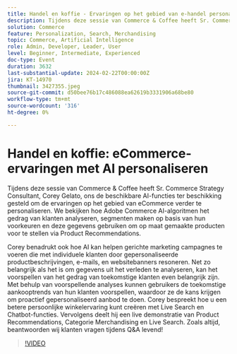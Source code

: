 ```yaml
---
title: Handel en koffie - Ervaringen op het gebied van e-handel personaliseren met AI
description: Tijdens deze sessie van Commerce & Coffee heeft Sr. Commerce Strategy Consultant, Corey Gelato, ons de beschikbare AI-functies ter beschikking gesteld om de ervaringen op het gebied van eCommerce verder te personaliseren. We bekijken hoe Adobe Commerce AI-algoritmen het gedrag van klanten analyseren, segmenten maken op basis van hun voorkeuren en deze gegevens gebruiken om op maat gemaakte producten voor te stellen via Product Recommendations. Corey benadrukt ook hoe AI kan helpen gerichte marketing campagnes te voeren die met individuele klanten door gepersonaliseerde productbeschrijvingen, e-mails, en websitebanners resoneren. Net zo belangrijk als het is om gegevens uit het verleden te analyseren, kan het voorspellen van het gedrag van toekomstige klanten even belangrijk zijn. Met behulp van voorspellende analyses kunnen gebruikers de toekomstige aankooptrends van hun klanten voorspellen, waardoor ze de kans krijgen om proactief gepersonaliseerd aanbod te doen. Corey bespreekt hoe u een betere persoonlijke winkelervaring kunt creëren met Live Search en Chatbot-functies. Vervolgens deelt hij een live demonstratie van Product Recommendations, Categorie Merchandising en Live Search. Zoals altijd, beantwoorden wij klanten vragen tijdens Q&A levend!
solution: Commerce
feature: Personalization, Search, Merchandising
topic: Commerce, Artificial Intelligence
role: Admin, Developer, Leader, User
level: Beginner, Intermediate, Experienced
doc-type: Event
duration: 3632
last-substantial-update: 2024-02-22T00:00:00Z
jira: KT-14970
thumbnail: 3427355.jpeg
source-git-commit: d50bee76b17c486088ea62619b3331906a68be80
workflow-type: tm+mt
source-wordcount: '316'
ht-degree: 0%

---
```



# Handel en koffie: eCommerce-ervaringen met AI personaliseren

Tijdens deze sessie van Commerce &amp; Coffee heeft Sr. Commerce Strategy Consultant, Corey Gelato, ons de beschikbare AI-functies ter beschikking gesteld om de ervaringen op het gebied van eCommerce verder te personaliseren. We bekijken hoe Adobe Commerce AI-algoritmen het gedrag van klanten analyseren, segmenten maken op basis van hun voorkeuren en deze gegevens gebruiken om op maat gemaakte producten voor te stellen via Product Recommendations.

Corey benadrukt ook hoe AI kan helpen gerichte marketing campagnes te voeren die met individuele klanten door gepersonaliseerde productbeschrijvingen, e-mails, en websitebanners resoneren. Net zo belangrijk als het is om gegevens uit het verleden te analyseren, kan het voorspellen van het gedrag van toekomstige klanten even belangrijk zijn. Met behulp van voorspellende analyses kunnen gebruikers de toekomstige aankooptrends van hun klanten voorspellen, waardoor ze de kans krijgen om proactief gepersonaliseerd aanbod te doen. Corey bespreekt hoe u een betere persoonlijke winkelervaring kunt creëren met Live Search en Chatbot-functies. Vervolgens deelt hij een live demonstratie van Product Recommendations, Categorie Merchandising en Live Search. Zoals altijd, beantwoorden wij klanten vragen tijdens Q&amp;A levend!

>[!VIDEO](https://video.tv.adobe.com/v/3427355/?learn=on)
